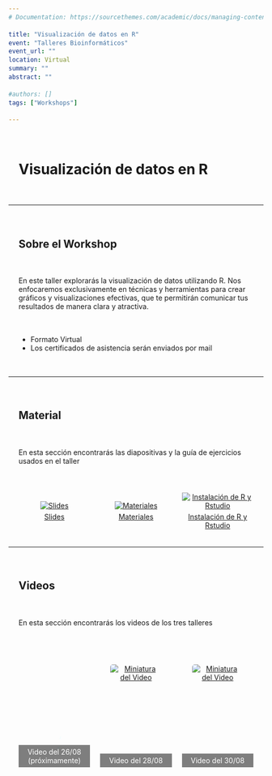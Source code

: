 ```yaml
---
# Documentation: https://sourcethemes.com/academic/docs/managing-content/

title: "Visualización de datos en R"
event: "Talleres Bioinformáticos"
event_url: ""
location: Virtual
summary: ""
abstract: ""

#authors: []
tags: ["Workshops"]

---
```

<div style="display: grid; grid-template-columns: 1fr; gap: 20px; padding: 20px;">

# Visualización de datos en R

</div>

--- 

<div style="display: grid; grid-template-columns: 1fr; gap: 20px; padding: 20px;">

## Sobre el Workshop
En este taller explorarás la visualización de datos utilizando R. Nos enfocaremos exclusivamente en técnicas y herramientas para crear gráficos y visualizaciones efectivas, que te permitirán comunicar tus resultados de manera clara y atractiva.

- Formato Virtual
- Los certificados de asistencia serán enviados por mail

</div>

--- 

<div style="display: grid; grid-template-columns: 1fr; gap: 20px; padding: 20px;">

## Material

En esta sección encontrarás las diapositivas y la guía de ejercicios usados en el taller
</div>

<div style="display: grid; grid-template-columns: repeat(3, 1fr); gap: 20px; padding: 20px;">
    <div style="display: flex; flex-direction: column; align-items: center; justify-content: center; text-align: center;">
        <a href="https://drive.google.com/file/d/16auQz3edPfEnHFXBsncqh0-ySSBPoJ_p/view?usp=sharing">
            <img src="https://img.icons8.com/ios-glyphs/30/000000/ms-powerpoint.png" alt="Slides" style="width: 60px; height: 60px;">
        </a>
        <a href="https://drive.google.com/file/d/16auQz3edPfEnHFXBsncqh0-ySSBPoJ_p/view?usp=sharing" style="margin-top: 5px;">Slides</a>
    </div>
    <div style="display: flex; flex-direction: column; align-items: center; justify-content: center; text-align: center;">
        <a href="https://drive.google.com/drive/folders/1zWDPh8YeHv7YVoQajCXypjyFNyG4ySA7?usp=sharing">
            <img src="https://img.icons8.com/ios-glyphs/30/000000/document.png" alt="Materiales" style="width: 60px; height: 60px;">
        </a>
        <a href="https://drive.google.com/drive/folders/1zWDPh8YeHv7YVoQajCXypjyFNyG4ySA7?usp=sharing" style="margin-top: 5px;">Materiales</a>
    </div>
    <div style="display: flex; flex-direction: column; align-items: center; justify-content: center; text-align: center;">
        <a href="https://drive.google.com/file/d/1Apx-grJMdMsvASWlnwgjpS40vVD6McRd/view?usp=sharing">
            <img src="https://img.icons8.com/ios-glyphs/30/000000/document.png" alt="Instalación de R y Rstudio" style="width: 60px; height: 60px;">
        </a>
        <a href="https://drive.google.com/file/d/1Apx-grJMdMsvASWlnwgjpS40vVD6McRd/view?usp=sharing" style="margin-top: 5px;">Instalación de R y Rstudio</a>
    </div>
</div>


--- 

<div style="display: grid; grid-template-columns: 1fr; gap: 20px; padding: 20px;">

## Videos

En esta sección encontrarás los videos de los tres talleres
</div>

<div style="display: grid; grid-template-columns: repeat(3, 1fr); gap: 20px; padding: 20px;">

<div style="padding: 20px; border-radius: 5px; position: relative; text-align: center;">
    <a href="https://drive.google.com/file/d/1Y_SlFOrRdDftP4cz7XStVYU4TEpzAyAi/view?usp=sharing" style="display: block;">
        <img src="img.png" alt="Miniatura del Video" style="width: 100%; height: auto; border-radius: 5px;">
        <div style="position: absolute; bottom: 0; left: 0; width: 100%; background-color: rgba(0, 0, 0, 0.5); color: white; display: flex; align-items: center; justify-content: center;">
            <p style="margin: 5px 0;">Video del 26/08 (próximamente)</p>
        </div>
    </a>
</div>

<div style="padding: 20px; border-radius: 5px; position: relative; text-align: center;">
    <a href="https://youtu.be/oCZyiSQoTDk" style="display: block;">
        <img src="https://img.youtube.com/vi/oCZyiSQoTDk/mqdefault.jpg" alt="Miniatura del Video" style="width: 100%; height: auto; border-radius: 5px;">
        <div style="position: absolute; bottom: 0; left: 0; width: 100%; background-color: rgba(0, 0, 0, 0.5); color: white; display: flex; align-items: center; justify-content: center;">
            <p style="margin: 5px 0;">Video del 28/08 </p>
        </div>
    </a>
</div>

<div style="padding: 20px; border-radius: 5px; position: relative; text-align: center;">
    <a href="https://youtu.be/a4y7qiyZNhk" style="display: block;">
        <img src="https://img.youtube.com/vi/a4y7qiyZNhk/mqdefault.jpg" alt="Miniatura del Video" style="width: 100%; height: auto; border-radius: 5px;">
        <div style="position: absolute; bottom: 0; left: 0; width: 100%; background-color: rgba(0, 0, 0, 0.5); color: white; display: flex; align-items: center; justify-content: center;">
            <p style="margin: 5px 0;">Video del 30/08</p>
        </div>
    </a>
</div>

</div>
